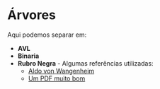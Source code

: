 # Árvores

Aqui podemos separar em:

* **AVL**
* **Binaria**
* **Rubro Negra** - Algumas referências utilizadas:
    - [Aldo von Wangenheim](https://www.youtube.com/@awangenh)
    - [Um PDF muito bom](https://www.ulysseso.com/livros/ed2/ApF.pdf)